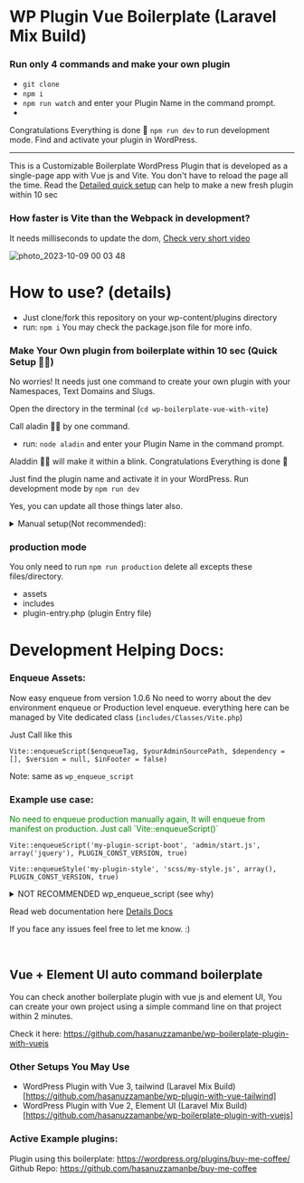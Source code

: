 # WP Plugin Vue Boilerplate (Laravel Mix Build)
### Run only 4 commands and make your own plugin
- `git clone `
- `npm i`
- `npm run watch` and enter your Plugin Name in the command prompt.
- 


Congratulations Everything is done 🥳 
`npm run dev` to run development mode. Find and activate your plugin in WordPress.

------------------
This is a Customizable Boilerplate WordPress Plugin that is developed as a single-page app with Vue js and Vite. You don't have to reload the page all the time.
Read the <a href="https://github.com/hasanuzzamanbe/wp-boilerplate-vue-with-vite/#make-your-own-plugin-from-boilerplate-within-10-sec-quick-setup-%EF%B8%8F">Detailed quick setup</a> can help to make a new fresh plugin within 10 sec
### How faster is Vite than the Webpack in development?
It needs milliseconds to update the dom, [Check very short video](https://www.youtube.com/watch?v=VA3G8ahoHLE)

![photo_2023-10-09 00 03 48](https://github.com/hasanuzzamanbe/wp-boilerplate-vue-with-vite/assets/43160844/805520f1-9c72-4259-b863-2dc5818df5bf)

# How to use? (details)
- Just clone/fork this repository on your wp-content/plugins directory
- run: `npm i`
You may check the package.json file for more info.

### Make Your Own plugin from boilerplate within 10 sec (Quick Setup 🧞‍♂️)

No worries! It needs just one command to create your own plugin with your Namespaces, Text Domains and Slugs.

Open the directory in the terminal (`cd wp-boilerplate-vue-with-vite`)

Call aladin 🧞‍♂️ by one command.
- run: `node aladin` and enter your Plugin Name in the command prompt.

Aladdin 🧞‍♂️ will make it within a blink.
Congratulations Everything is done 🥳

Just find the plugin name and activate it in your WordPress. Run development mode by `npm run dev`

Yes, you can update all those things later also.


<details>
  <summary>Manual setup(Not recommended): </summary>
  
  you have to replace all the NameSpaces and slugs. You may search and replace in plugin directory. by these keywords bellow.
  
  `PluginClassName` to yourClassName
  
  `pluginlowercase` to yourpluginslug,
  
  `PLUGIN_CONST` to YOUR_PLUGIN_SLUG,
  
  `PluginName`  to Your Plugin Name,
  
  `pluginslug` to your-plugin-slug
</details>


### production mode
You only need to run `npm run production` delete all excepts these files/directory.
- assets
- includes
- plugin-entry.php (plugin Entry file)

# Development Helping Docs:

### Enqueue Assets:
Now easy enqueue from version 1.0.6
No need to worry about the dev environment enqueue or Production level enqueue.
everything here can be managed by Vite dedicated class (`includes/Classes/Vite.php`)

Just Call like this

`Vite::enqueueScript($enqueueTag, $yourAdminSourcePath, $dependency = [], $version = null, $inFooter = false)`

Note: same as `wp_enqueue_script`

### Example use case:
<p style="color: green;">
No need to enqueue production manually again, It will enqueue from manifest on production. Just call `Vite::enqueueScript()`</p>

`Vite::enqueueScript('my-plugin-script-boot', 'admin/start.js', array('jquery'), PLUGIN_CONST_VERSION, true)`

`Vite::enqueueStyle('my-plugin-style', 'scss/my-style.js', array(), PLUGIN_CONST_VERSION, true)`




<details>
  <summary>NOT RECOMMENDED wp_enqueue_script (see why)</summary>

If you want to use `wp_enqueue_script` then you have to call both dev and production manually:

(Production and dev enqueue script should be like this)

```
if (defined('PLUGIN_CONST_DEVELOPMENT') && PLUGIN_CONST_DEVELOPMENT !== 'yes') {
    wp_enqueue_script('pluginlowercase-script-boot', PLUGIN_CONST_URL . 'assets/js/start.js', array('jquery'), PLUGIN_CONST_VERSION, false);
} else {
    wp_enqueue_script('pluginlowercase-script-boot', 'http://localhost:8880/' . 'src/admin/start.js', array('jquery'), PLUGIN_CONST_VERSION, true);
}
```
</details>


Read web documentation here <a href="https://wpminers.com/make-wordpress-plugin-using-vue-with-vite-build/"> Details Docs</a>

If you face any issues feel free to let me know. :)

<br/>

## Vue + Element UI auto command boilerplate
You can check another boilerplate plugin with vue js and element UI, You can create your own project using a simple command line on that project within 2 minutes.

Check it here: https://github.com/hasanuzzamanbe/wp-boilerplate-plugin-with-vuejs

### Other Setups You May Use
* WordPress Plugin with Vue 3, tailwind (Laravel Mix Build) [https://github.com/hasanuzzamanbe/wp-plugin-with-vue-tailwind]
* WordPress Plugin with Vue 2, Element UI (Laravel Mix Build) [https://github.com/hasanuzzamanbe/wp-boilerplate-plugin-with-vuejs]

### Active Example plugins:
Plugin using this boilerplate: https://wordpress.org/plugins/buy-me-coffee/
<br/>
Github Repo: https://github.com/hasanuzzamanbe/buy-me-coffee
